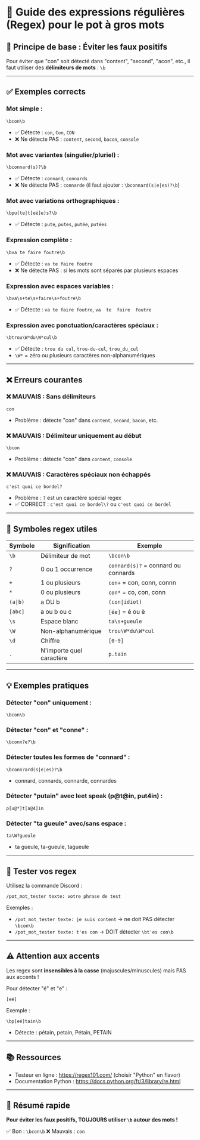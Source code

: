 # 📝 Guide des expressions régulières (Regex) pour le pot à gros mots

## 🎯 Principe de base : Éviter les faux positifs

Pour éviter que "con" soit détecté dans "content", "second", "acon", etc., il faut utiliser des **délimiteurs de mots** : `\b`

---

## ✅ Exemples corrects

### Mot simple :
```regex
\bcon\b
```
- ✅ Détecte : `con`, `Con`, `CON`
- ❌ Ne détecte PAS : `content`, `second`, `bacon`, `console`

### Mot avec variantes (singulier/pluriel) :
```regex
\bconnard(s)?\b
```
- ✅ Détecte : `connard`, `connards`
- ❌ Ne détecte PAS : `connarde` (il faut ajouter : `\bconnard(s|e|es)?\b`)

### Mot avec variations orthographiques :
```regex
\bpu(te|t[eé]e)s?\b
```
- ✅ Détecte : `pute`, `putes`, `putée`, `putées`

### Expression complète :
```regex
\bva te faire foutre\b
```
- ✅ Détecte : `va te faire foutre`
- ❌ Ne détecte PAS : si les mots sont séparés par plusieurs espaces

### Expression avec espaces variables :
```regex
\bva\s+te\s+faire\s+foutre\b
```
- ✅ Détecte : `va te faire foutre`, `va  te  faire  foutre`

### Expression avec ponctuation/caractères spéciaux :
```regex
\btrou\W*du\W*cul\b
```
- ✅ Détecte : `trou du cul`, `trou-du-cul`, `trou_du_cul`
- `\W*` = zéro ou plusieurs caractères non-alphanumériques

---

## ❌ Erreurs courantes

### ❌ MAUVAIS : Sans délimiteurs
```regex
con
```
- Problème : détecte "con" dans `content`, `second`, `bacon`, etc.

### ❌ MAUVAIS : Délimiteur uniquement au début
```regex
\bcon
```
- Problème : détecte "con" dans `content`, `console`

### ❌ MAUVAIS : Caractères spéciaux non échappés
```regex
c'est quoi ce bordel?
```
- Problème : `?` est un caractère spécial regex
- ✅ CORRECT : `c'est quoi ce bordel\?` ou `c'est quoi ce bordel`

---

## 🔧 Symboles regex utiles

| Symbole | Signification | Exemple |
|---------|---------------|---------|
| `\b` | Délimiteur de mot | `\bcon\b` |
| `?` | 0 ou 1 occurrence | `connard(s)?` = connard ou connards |
| `+` | 1 ou plusieurs | `con+` = con, conn, connn |
| `*` | 0 ou plusieurs | `con*` = co, con, conn |
| `(a\|b)` | a OU b | `(con\|idiot)` |
| `[abc]` | a ou b ou c | `[ée]` = é ou è |
| `\s` | Espace blanc | `ta\s+gueule` |
| `\W` | Non-alphanumérique | `trou\W*du\W*cul` |
| `\d` | Chiffre | `[0-9]` |
| `.` | N'importe quel caractère | `p.tain` |

---

## 💡 Exemples pratiques

### Détecter "con" uniquement :
```regex
\bcon\b
```

### Détecter "con" et "conne" :
```regex
\bconn?e?\b
```

### Détecter toutes les formes de "connard" :
```regex
\bconn?ard(s|e|es)?\b
```
- connard, connards, connarde, connardes

### Détecter "putain" avec leet speak (p@t@in, put4in) :
```regex
p[u@*]t[a@4]in
```

### Détecter "ta gueule" avec/sans espace :
```regex
ta\W?gueule
```
- ta gueule, ta-gueule, tagueule

---

## 🧪 Tester vos regex

Utilisez la commande Discord :
```
/pot_mot_tester texte: votre phrase de test
```

Exemples :
- `/pot_mot_tester texte: je suis content` → ne doit PAS détecter `\bcon\b`
- `/pot_mot_tester texte: t'es con` → DOIT détecter `\bt'es con\b`

---

## ⚠️ Attention aux accents

Les regex sont **insensibles à la casse** (majuscules/minuscules) mais PAS aux accents !

Pour détecter "é" et "e" :
```regex
[eé]
```

Exemple :
```regex
\bp[eé]tain\b
```
- Détecte : pétain, petain, Pétain, PETAIN

---

## 📚 Ressources

- Testeur en ligne : https://regex101.com/ (choisir "Python" en flavor)
- Documentation Python : https://docs.python.org/fr/3/library/re.html

---

## 🎯 Résumé rapide

**Pour éviter les faux positifs, TOUJOURS utiliser `\b` autour des mots !**

✅ Bon : `\bcon\b`
❌ Mauvais : `con`
